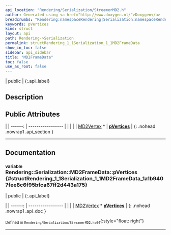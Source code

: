 ```yaml
---
api_location: "Rendering/Serialization/StreamerMD2.h"
author: Generated using <a href="http://www.doxygen.nl/">Doxygen</a>
breadcrumbs: "Rendering:namespaceRendering|Serialization:namespaceRendering_1_1Serialization"
keywords: pVertices
kind: struct
layout: api
path: Rendering->Serialization
permalink: structRendering_1_1Serialization_1_1MD2FrameData
show_in_toc: false
sidebar: api_sidebar
title: "MD2FrameData"
toc: false
use_as_root: false
---
```


| public |
{:.api_label}

## Description





## Public Attributes

|
| ------: | ----------------- |
|  | |
| [MD2Vertex](structRendering_1_1Serialization_1_1MD2Vertex) * | **[pVertices](#structRendering_1_1Serialization_1_1MD2FrameData_1a1b9407fee8c6f95bfca67ff2d443a175)**  |
{: .nohead .nowrap1 .api_section }


-------------------------------------------------------------------

## Documentation

### <small>variable</small><br/> Rendering::Serialization::MD2FrameData::pVertices {#structRendering_1_1Serialization_1_1MD2FrameData_1a1b9407fee8c6f95bfca67ff2d443a175}

| public |
{:.api_label}

|
| ------: | ----------------- |
|  |
| [MD2Vertex](structRendering_1_1Serialization_1_1MD2Vertex) * **[pVertices](#structRendering_1_1Serialization_1_1MD2FrameData_1a1b9407fee8c6f95bfca67ff2d443a175)**  |
{: .nohead .nowrap1 .api_doc }





<sub>Defined in `Rendering/Serialization/StreamerMD2.h:64`</sub>{:style="float: right"}

-------------------------------------------------------------------

